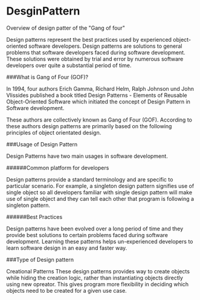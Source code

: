 # DesginPattern
Overview of design patter of the "Gang of four"

Design patterns represent the best practices used by experienced object-oriented software developers.
Design patterns are solutions to general problems that software developers faced during software development.
These solutions were obtained by trial and error by numerous software developers over quite a substantial period of time.


###What is Gang of Four (GOF)?

In 1994, four authors Erich Gamma, Richard Helm, Ralph Johnson und John Vlissides published a book titled Design Patterns - Elements of Reusable Object-Oriented Software which initiated the concept of Design Pattern in Software development.

These authors are collectively known as Gang of Four (GOF). According to these authors design patterns are primarily based on the following principles of object orientated design.

###Usage of Design Pattern

Design Patterns have two main usages in software development.

######Common platform for developers

Design patterns provide a standard terminology and are specific to particular scenario. For example, a singleton design pattern signifies use of single object so all developers familiar with single design pattern will make use of single object and they can tell each other that program is following a singleton pattern.

######Best Practices

Design patterns have been evolved over a long period of time and they provide best solutions to certain problems faced during software development. Learning these patterns helps un-experienced developers to learn software design in an easy and faster way.


###Type of Design pattern

Creational Patterns
These design patterns provides way to create objects while hiding the creation logic, rather than instantiating objects directly using new opreator. This gives program more flexibility in deciding which objects need to be created for a given use case.
